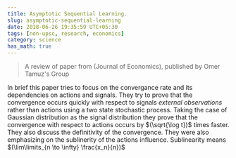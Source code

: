 ```yaml
---
title: Asymptotic Sequential Learning.
slug: asymptotic-sequential-learning
date: 2018-06-26 19:35:59 UTC+05:30
tags: [non-upsc, research, economics]
category: science
has_math: true
---
```


> A review of paper from (Journal of Economics), published by Omer Tamuz's Group

In brief this paper tries to focus on the convergance rate and its dependencies on actions and signals. They try to prove that the convergence occurs quickly with respect to signals *external observations* rather than actions using a two state stochastic process. Taking the case of Gaussian distribution as the signal distribution they prove that the convergence with respect to actions occurs by $(\sqrt{\log t})$ times faster. They also discuss the definitivity of the convergence. 
They were also emphasizing on the sublinerity of the actions influence. Sublinearity means $(\lim\limits_{n \to \infty} \frac{x_n}{n})$

<h1><a href="http://tamuz.caltech.edu/papers/cascades.pdf"><i class="far fa-file-pdf"></i></a></h1>


